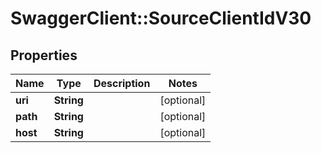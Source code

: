 # SwaggerClient::SourceClientIdV30

## Properties
Name | Type | Description | Notes
------------ | ------------- | ------------- | -------------
**uri** | **String** |  | [optional] 
**path** | **String** |  | [optional] 
**host** | **String** |  | [optional] 


